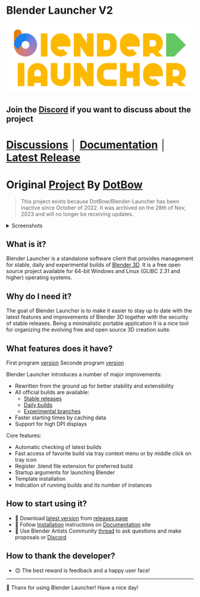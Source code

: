 # Blender Launcher V2
![Blender Launcher Logo](docs/mkdocs/imgs/bl_logo.png)
## Join the [Discord](https://discord.gg/3jrTZFJkTd) if you want to discuss about the project 

# [Discussions](https://github.com/Victor-IX/Blender-Launcher/discussions) │ [Documentation](https://Victor-IX.github.io/Blender-Launcher) │ [Latest Release](https://github.com/Victor-IX/Blender-Launcher/releases/latest)

# Original [Project](https://github.com/DotBow/Blender-Launcher) By [DotBow](https://github.com/DotBow)

> This project exists because DotBow/Blender-Launcher has been inactive since October of 2022. It was archived on the 28th of Nov, 2023 and will no longer be receiving updates.

<details>
<summary>Screenshots</summary>
<p></p>
<p align="center">
<img src="docs/mkdocs/imgs/library_stable.png">
</p>
<p align="center">
<img src="docs/mkdocs/imgs/downloads_daily.png">
</p>
<p align="center">
<img src="docs/mkdocs/imgs/user_favorites.png">
</p>
<p align="center">
<img src="docs/mkdocs/imgs/tray.png">
</p>
</details>

## What is it?

Blender Launcher is a standalone software client that provides management for stable, daily and experimental builds of [Blender 3D](https://www.blender.org/). It is a free open source project available for 64-bit Windows and Linux (GLIBC 2.31 and higher) operating systems.

## Why do I need it?

The goal of Blender Launcher is to make it easier to stay up to date with the latest features and improvements of Blender 3D together with the security of stable releases. Being a minimalistic portable application it is a nice tool for organizing the evolving free and open source 3D creation suite.

## What features does it have?

First program [version](https://github.com/DotBow/Blender-Version-Manager)
Seconde program [version](https://github.com/DotBow/Blender-Launcher)

Blender Launcher introduces a number of major improvements:

* Rewritten from the ground up for better stability and extensibility
* All official builds are available:
    * [Stable releases](https://download.blender.org/release/)
    * [Daily builds](https://builder.blender.org/download/daily/)
    * [Experimental branches](https://builder.blender.org/download/branches/)
* Faster starting times by caching data
* Support for high DPI displays

Core features:

* Automatic checking of latest builds
* Fast access of favorite build via tray context menu or by middle click on tray icon
* Register .blend file extension for preferred build
* Startup arguments for launching Blender
* Template installation
* Indication of running builds and its number of instances

## How to start using it?

* :floppy_disk: Download [latest version](https://github.com/Victor-IX/Blender-Launcher/releases/latest) from [releases page](https://github.com/Victor-IX/Blender-Launcher/releases)
* :rocket: Follow [Installation](https://Victor-IX.github.io/Blender-Launcher/installation/#installing-blender-launcher) instructions on [Documentation](https://Victor-IX.github.io/Blender-Launcher) site
* :speech_balloon: Use Blender Artists Community [thread](https://blenderartists.org/t/blender-launcher-standalone-software-client) to ask questions and make proposals or [Discord](https://discord.gg/3jrTZFJkTd) 

## How to thank the developer?

* :blush: The best reward is feedback and a happy user face!

***

:sparkling_heart: Thanx for using Blender Launcher! Have a nice day!
